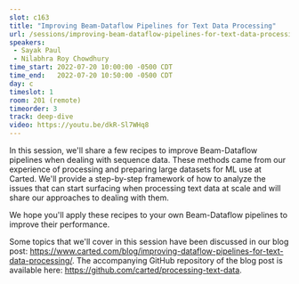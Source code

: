 ```yaml
---
slot: c163
title: "Improving Beam-Dataflow Pipelines for Text Data Processing"
url: /sessions/improving-beam-dataflow-pipelines-for-text-data-processing
speakers:
 - Sayak Paul
 - Nilabhra Roy Chowdhury
time_start: 2022-07-20 10:00:00 -0500 CDT
time_end:   2022-07-20 10:50:00 -0500 CDT
day: c
timeslot: 1
room: 201 (remote)
timeorder: 3
track: deep-dive
video: https://youtu.be/dkR-Sl7WHq8
---
```


In this session, we'll share a few recipes to improve Beam-Dataflow pipelines when dealing with sequence data. These methods came from our experience of processing and preparing large datasets for ML use at Carted. We'll provide a step-by-step framework of how to analyze the issues that can start surfacing when processing text data at scale and will share our approaches to dealing with them.
 
We hope you'll apply these recipes to your own Beam-Dataflow pipelines to improve their performance. 
 
Some topics that we'll cover in this session have been discussed in our blog post: https://www.carted.com/blog/improving-dataflow-pipelines-for-text-data-processing/. The accompanying GitHub repository of the blog post is available here: https://github.com/carted/processing-text-data.